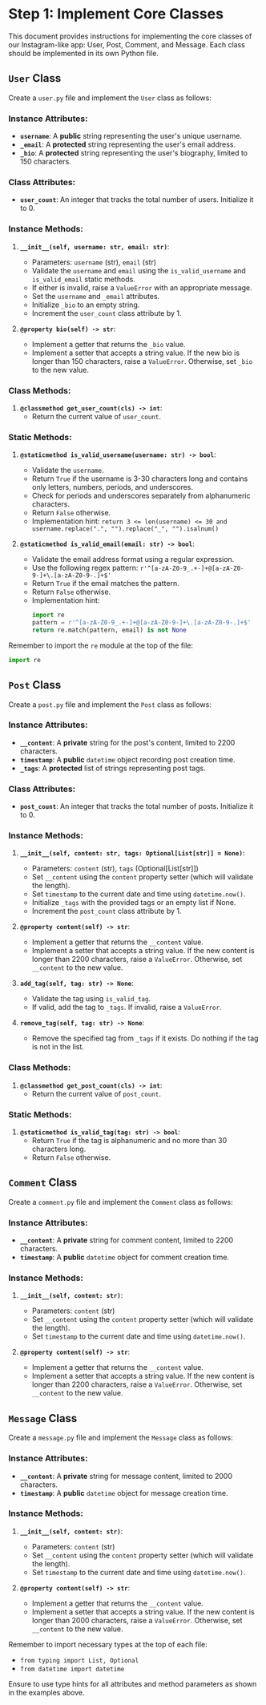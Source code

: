 # Step 1: Implement Core Classes

This document provides instructions for implementing the core classes of our Instagram-like app: User, Post, Comment, and Message. Each class should be implemented in its own Python file.

## `User` Class

Create a `user.py` file and implement the `User` class as follows:

### Instance Attributes:

- **`username`**: A **public** string representing the user's unique username.
- **`_email`**: A **protected** string representing the user's email address.
- **`_bio`**: A **protected** string representing the user's biography, limited to 150 characters.

### Class Attributes:

- **`user_count`**: An integer that tracks the total number of users. Initialize it to 0.

### Instance Methods:

1. **`__init__(self, username: str, email: str)`**: 
   - Parameters: `username` (str), `email` (str)
   - Validate the `username` and `email` using the `is_valid_username` and `is_valid_email` static methods.
   - If either is invalid, raise a `ValueError` with an appropriate message.
   - Set the `username` and `_email` attributes.
   - Initialize `_bio` to an empty string.
   - Increment the `user_count` class attribute by 1.

2. **`@property bio(self) -> str`**: 
   - Implement a getter that returns the `_bio` value.
   - Implement a setter that accepts a string value. If the new bio is longer than 150 characters, raise a `ValueError`. Otherwise, set `_bio` to the new value.

### Class Methods:

1. **`@classmethod get_user_count(cls) -> int`**: 
   - Return the current value of `user_count`.

### Static Methods:

1. **`@staticmethod is_valid_username(username: str) -> bool`**: 
   - Validate the `username`.
   - Return `True` if the username is 3-30 characters long and contains only letters, numbers, periods, and underscores.
   - Check for periods and underscores separately from alphanumeric characters.
   - Return `False` otherwise.
   - Implementation hint: `return 3 <= len(username) <= 30 and username.replace(".", "").replace("_", "").isalnum()`

2. **`@staticmethod is_valid_email(email: str) -> bool`**: 
   - Validate the email address format using a regular expression.
   - Use the following regex pattern: `r'^[a-zA-Z0-9_.+-]+@[a-zA-Z0-9-]+\.[a-zA-Z0-9-.]+$'`
   - Return `True` if the email matches the pattern.
   - Return `False` otherwise.
   - Implementation hint: 
     ```python
     import re
     pattern = r'^[a-zA-Z0-9_.+-]+@[a-zA-Z0-9-]+\.[a-zA-Z0-9-.]+$'
     return re.match(pattern, email) is not None
     ```

Remember to import the `re` module at the top of the file:
```python
import re
```

## `Post` Class

Create a `post.py` file and implement the `Post` class as follows:

### Instance Attributes:

- **`__content`**: A **private** string for the post's content, limited to 2200 characters.
- **`timestamp`**: A **public** `datetime` object recording post creation time.
- **`_tags`**: A **protected** list of strings representing post tags.

### Class Attributes:

- **`post_count`**: An integer that tracks the total number of posts. Initialize it to 0.

### Instance Methods:

1. **`__init__(self, content: str, tags: Optional[List[str]] = None)`**: 
   - Parameters: `content` (str), `tags` (Optional[List[str]])
   - Set `__content` using the `content` property setter (which will validate the length).
   - Set `timestamp` to the current date and time using `datetime.now()`.
   - Initialize `_tags` with the provided tags or an empty list if None.
   - Increment the `post_count` class attribute by 1.

2. **`@property content(self) -> str`**: 
   - Implement a getter that returns the `__content` value.
   - Implement a setter that accepts a string value. If the new content is longer than 2200 characters, raise a `ValueError`. Otherwise, set `__content` to the new value.

3. **`add_tag(self, tag: str) -> None`**: 
   - Validate the tag using `is_valid_tag`.
   - If valid, add the tag to `_tags`. If invalid, raise a `ValueError`.

4. **`remove_tag(self, tag: str) -> None`**: 
   - Remove the specified tag from `_tags` if it exists. Do nothing if the tag is not in the list.

### Class Methods:

1. **`@classmethod get_post_count(cls) -> int`**: 
   - Return the current value of `post_count`.

### Static Methods:

1. **`@staticmethod is_valid_tag(tag: str) -> bool`**: 
   - Return `True` if the tag is alphanumeric and no more than 30 characters long.
   - Return `False` otherwise.

## `Comment` Class

Create a `comment.py` file and implement the `Comment` class as follows:

### Instance Attributes:

- **`__content`**: A **private** string for comment content, limited to 2200 characters.
- **`timestamp`**: A **public** `datetime` object for comment creation time.

### Instance Methods:

1. **`__init__(self, content: str)`**: 
   - Parameters: `content` (str)
   - Set `__content` using the `content` property setter (which will validate the length).
   - Set `timestamp` to the current date and time using `datetime.now()`.

2. **`@property content(self) -> str`**: 
   - Implement a getter that returns the `__content` value.
   - Implement a setter that accepts a string value. If the new content is longer than 2200 characters, raise a `ValueError`. Otherwise, set `__content` to the new value.

## `Message` Class

Create a `message.py` file and implement the `Message` class as follows:

### Instance Attributes:

- **`__content`**: A **private** string for message content, limited to 2000 characters.
- **`timestamp`**: A **public** `datetime` object for message creation time.

### Instance Methods:

1. **`__init__(self, content: str)`**: 
   - Parameters: `content` (str)
   - Set `__content` using the `content` property setter (which will validate the length).
   - Set `timestamp` to the current date and time using `datetime.now()`.

2. **`@property content(self) -> str`**: 
   - Implement a getter that returns the `__content` value.
   - Implement a setter that accepts a string value. If the new content is longer than 2000 characters, raise a `ValueError`. Otherwise, set `__content` to the new value.

Remember to import necessary types at the top of each file:
- `from typing import List, Optional`
- `from datetime import datetime`

Ensure to use type hints for all attributes and method parameters as shown in the examples above.